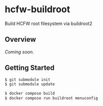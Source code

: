 # hcfw-buildroot
Build HCFW root filesystem via buildroot2

## Overview
_Coming soon._

## Getting Started

```bash
$ git submodule init
$ git submodule update

$ docker compose build
$ docker compose run buildroot menuconfig
```
